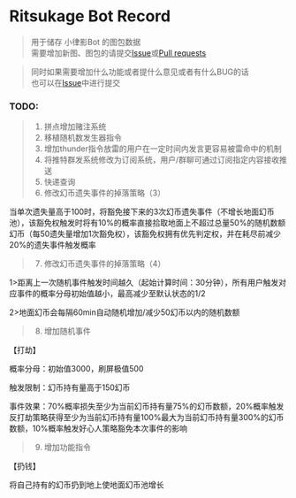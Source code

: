 # Ritsukage Bot Record  

> 用于储存 小律影Bot 的图包数据  
> 需要增加新图、图包的请提交[Issue](https://github.com/BAKAOLC/RitsukageBotRecord/issues)或[Pull requests](https://github.com/BAKAOLC/RitsukageBotRecord/pulls)  

> 同时如果需要增加什么功能或者提什么意见或者有什么BUG的话  
> 也可以在[Issue](https://github.com/BAKAOLC/RitsukageBotRecord/issues)中进行提交  

### TODO:  
> 1. 拼点增加赌注系统  
> 2. 移植随机数发生器指令  
> 3. 增加thunder指令放雷的用户在一定时间内发言更容易被雷命中的机制  
> 4. 将推特群发系统修改为订阅系统，用户/群聊可通过订阅指定内容接收推送  
> 5. 快递查询  
> 6. 修改幻币遗失事件的掉落策略（3）
当单次遗失量高于100时，将豁免接下来的3次幻币遗失事件（不增长地面幻币池），该豁免权触发时将有10%的概率直接拾取地面上不超过总量50%的随机数额幻币（每50遗失量增加1次豁免权），该豁免权拥有优先判定权，并在耗尽前减少20%的遗失事件触发概率  
> 7. 修改幻币遗失事件的掉落策略（4）
1>距离上一次随机事件触发时间越久（起始计算时间：30分钟），所有用户触发对应事件的概率分母初始值越小，最高减少至默认状态的1/2
2>地面幻币会每隔60min自动随机增加/减少50幻币以内的随机数额  
> 8. 增加随机事件
【打劫】
概率分母：初始值3000，刷屏极值500
触发限制：幻币持有量高于150幻币
事件效果：70%概率损失至少为当前幻币持有量75%的幻币数额，20%概率触发反打劫策略获得至少为当前幻币持有量100%最大为当前幻币持有量300%的幻币数额，10%概率触发好心人策略豁免本次事件的影响  
> 9. 增加功能指令
【扔钱】
将自己持有的幻币扔到地上使地面幻币池增长  